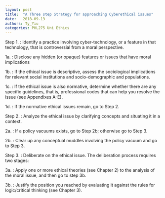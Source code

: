 ```yaml
---
layout: post
title:  "A Three step Strategy for approaching Cyberethical issues"
date:   2018-09-13 
authors: Ty_Yiu
categories: PHL275 Uni Ethics
---
```


Step 1.
: Identify a practice involving cyber-technology, or a feature in that technology, that is controversial from a moral perspective. 


1a.
: Disclose any hidden (or opaque) features or issues that have moral implications


1b. 
: If the ethical issue is descriptive, assess the sociological implications for relevant social institutions and socio-demographic and populations. 


1c. 
: If the ethical issue is also normative, determine whether there are any specific guidelines, that is, professional codes that can help you resolve the issue (see Appendixes A-E).


1d.
:  If the normative ethical issues remain, go to Step 2. 


Step 2.
: Analyze the ethical issue by clarifying concepts and situating it in a context. 


2a. 
: If a policy vacuums exists, go to Step 2b; otherwise go to Step 3.


2b.
:  Clear up any conceptual muddles involving the policy vacuum and go to Step 3.  


Step 3. 
: Deliberate on the ethical issue. 
  The deliberation process requires two stages: 


3a.
: Apply one or more ethical theories (see Chapter 2) to the analysis of the moral issue, and then go to step 3b.


3b.
: Justify the position you reached by evaluating it against the rules for logic/critical thinking (see Chapter 3).


